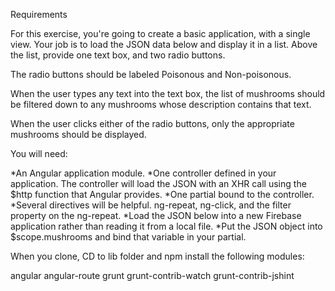 Requirements

For this exercise, you're going to create a basic application, with a single view. Your job is to load the JSON data below and display it in a list. Above the list, provide one text box, and two radio buttons.

The radio buttons should be labeled Poisonous and Non-poisonous.

When the user types any text into the text box, the list of mushrooms should be filtered down to any mushrooms whose description contains that text.

When the user clicks either of the radio buttons, only the appropriate mushrooms should be displayed.

You will need:

*An Angular application module.
*One controller defined in your application. The controller will load the JSON with an XHR call using the $http function that Angular provides.
*One partial bound to the controller.
*Several directives will be helpful. ng-repeat, ng-click, and the filter property on the ng-repeat.
*Load the JSON below into a new Firebase application rather than reading it from a local file.
*Put the JSON object into $scope.mushrooms and bind that variable in your partial.

When you clone, CD to lib folder and npm install the following modules:

angular
angular-route
grunt
grunt-contrib-watch
grunt-contrib-jshint